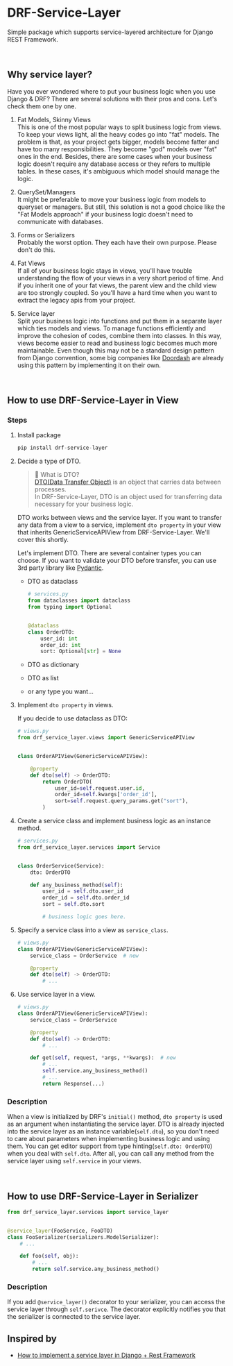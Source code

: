 # DRF-Service-Layer

Simple package which supports service-layered architecture for Django REST Framework.

<br>

## Why service layer?

Have you ever wondered where to put your business logic when you use Django & DRF? There are several solutions with
their pros and cons. Let's check them one by one.

1. Fat Models, Skinny Views <br>
   This is one of the most popular ways to split business logic from views. To keep your views light, all the heavy
   codes go into "fat" models. The problem is that, as your project gets bigger, models become fatter and have too many
   responsibilities. They become "god" models over "fat" ones in the end. Besides, there are some cases when your
   business logic doesn't require any database access or they refers to multiple tables. In these cases, it's ambiguous which
   model should manage the logic.


2. QuerySet/Managers <br>
   It might be preferable to move your business logic from models to queryset or managers. But still, this solution is
   not a good choice like the "Fat Models approach" if your business logic doesn't need to communicate with databases.


3. Forms or Serializers <br>
   Probably the worst option. They each have their own purpose. Please don't do this.


4. Fat Views <br>
   If all of your business logic stays in views, you'll have trouble understanding the flow of your views in a very
   short period of time. And if you inherit one of your fat views, the parent view and the child view are too strongly
   coupled. So you'll have a hard time when you want to extract the legacy apis from your project.


5. Service layer <br>
   Split your business logic into functions and put them in a separate layer which ties models and views. To manage
   functions efficiently and improve the cohesion of codes, combine them into classes. In this way, views become easier
   to read and business logic becomes much more maintainable. Even though this may not be a standard design pattern from
   Django convention, some big companies
   like [Doordash](https://doordash.engineering/2017/05/15/tips-for-building-high-quality-django-apps-at-scale/) are
   already using this pattern by implementing it on their own.

<br>

## How to use DRF-Service-Layer in View

### Steps

1. Install package
   ```python
   pip install drf-service-layer
   ```
2. Decide a type of DTO.

   > 💁 What is DTO? <br> [DTO(Data Transfer Object)](https://en.wikipedia.org/wiki/Data_transfer_object) is an object that carries data between processes. <br> In DRF-Service-Layer, DTO is an object used for transferring data necessary for your business logic.

   DTO works between views and the service layer. If you want to transfer any data from a view to a service, implement
   `dto property` in your view that inherits GenericServiceAPIView from DRF-Service-Layer. We'll cover this
   shortly. <br>

   Let's implement DTO. There are several container types you can choose. If you want to validate your DTO before
   transfer, you can use 3rd party library like [Pydantic](https://pydantic-docs.helpmanual.io/).

    - DTO as dataclass
      ```python
      # services.py
      from dataclasses import dataclass
      from typing import Optional
      
      
      @dataclass
      class OrderDTO:
          user_id: int
          order_id: int
          sort: Optional[str] = None
      ```

    - DTO as dictionary
    - DTO as list
    - or any type you want...

3. Implement `dto property` in views.

   If you decide to use dataclass as DTO:
   ```python
   # views.py
   from drf_service_layer.views import GenericServiceAPIView
   
   
   class OrderAPIView(GenericServiceAPIView):
   
       @property
       def dto(self) -> OrderDTO:
           return OrderDTO(
               user_id=self.request.user.id,
               order_id=self.kwargs['order_id'],
               sort=self.request.query_params.get("sort"),
           )   
   ```

4. Create a service class and implement business logic as an instance method.

   ```python
   # services.py
   from drf_service_layer.services import Service
   
   
   class OrderService(Service):
       dto: OrderDTO
   
       def any_business_method(self):
           user_id = self.dto.user_id
           order_id = self.dto.order_id
           sort = self.dto.sort
   
           # business logic goes here. 
   ```

5. Specify a service class into a view as `service_class`.

   ```python
   # views.py
   class OrderAPIView(GenericServiceAPIView):
       service_class = OrderService  # new
   
       @property
       def dto(self) -> OrderDTO:
           # ...
   ```

6. Use service layer in a view.

   ```python
   # views.py
   class OrderAPIView(GenericServiceAPIView):
       service_class = OrderService
   
       @property
       def dto(self) -> OrderDTO:
           # ...
   
       def get(self, request, *args, **kwargs):  # new
           # ...
           self.service.any_business_method()
           # ...
           return Response(...)
   ```

### Description

When a view is initialized by DRF's `initial()` method, `dto property` is used as an argument when instantiating the
service layer. DTO is already injected into the service layer as an instance variable(`self.dto`), so you don't need to
care about parameters when implementing business logic and using them. You can get editor support from type
hinting(`self.dto: OrderDTO`) when you deal with `self.dto`. After all, you can call any method from the service layer
using `self.service` in your views.

<br>

## How to use DRF-Service-Layer in Serializer

```python
from drf_service_layer.services import service_layer


@service_layer(FooService, FooDTO)
class FooSerializer(serializers.ModelSerializer):
    # ...

    def foo(self, obj):
        # ...
        return self.service.any_business_method()
```

### Description

If you add `@service_layer()` decorator to your serializer, you can access the service layer through `self.serivce`. The
decorator explicitly notifies you that the serializer is connected to the service layer.

## Inspired by

- [How to implement a service layer in Django + Rest Framework](https://breadcrumbscollector.tech/how-to-implement-a-service-layer-in-django-rest-framework/)
